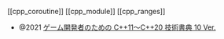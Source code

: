 [[cpp_coroutine]]
[[cpp_module]]
[[cpp_ranges]]

- @2021 [ゲーム開発者のための C++11〜C++20 技術書典 10 Ver.](https://zenn.dev/tetsurom/books/cpp11-cpp20-for-game-developers)
